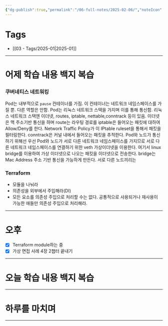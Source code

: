 ```yaml
---
{"dg-publish":true,"permalink":"/06-full-notes/2025-02-06/","noteIcon":""}
---
```


# Tags
- [[03 - Tags/2025-01\|2025-01]]

---
# 어제 학습 내용 백지 복습
### 쿠버네티스 네트워킹
Pod는 내부적으로 `pause` 컨테이너를 가짐. 이 컨테이너는 네트워크 네임스페이스를 가질 뿐. 다른 역할은 안함.
Pod는 리눅스 네트워크 스택을 가지며 이를 통해 통신함.
리눅스 네트워크 스택엔 이더넷, routes, iptable, nettable,conntrack 등이 있음.
이더넷은 맥 주소기반 통신을 하며 route는 라우팅 경로를 iptable은 들어오는 패킷에 대하여 Allow/Deny를 한다. Network Traffic Policy가 이 IPtable ruleset을 통해서 패킷을 필터링한다. conntrack은 커널 내에서 들어오는 패킷을 추적한다.
Pod와 노드가 통신하기 위해선 우선 Pod와 노드가 서로 다른 네트워크 네임스페이스를 가지므로 서로 다른 네트워크 네임스페이스를 연결하기 위한 veth 가상이더넷을 이용한다. 여기서 linux bridge를 이용하여 가상 이더넷으로 나오는 패킷을 이더넷으로 전송한다. bridge는 Mac Address 주소 기반 통신을 가능하게 만든다.
서로 다른 노드끼리는 

### Terraform
- 모듈을 나눠라
- 의존성을 외부에서 주입해라(DI)
- 모든 요소를 의존성 주입으로 처리할 수는 없다. 공통적으로 사용되거나 재사용이 가능한 애들만 의존성 주입으로 처리해라.
---
# 오후
- [x] Terraform module하는 중
- [x] 가상 면접 사례 4장 2챕터 끝내기
---
# 오늘 학습 내용 백지 복습

---
# 하루를 마치며

---